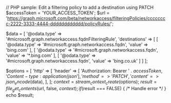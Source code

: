 // PHP sample: Edit a filtering policy to add a destination using PATCH
$accessToken = 'YOUR_ACCESS_TOKEN';
$url = 'https://graph.microsoft.com/beta/networkaccess/filteringPolicies/cccccccc-2222-3333-4444-dddddddddddd/policyRules/<policyRuleId>';

$data = [
    '@odata.type' => '#microsoft.graph.networkaccess.fqdnFilteringRule',
    'destinations' => [
        [ '@odata.type' => '#microsoft.graph.networkaccess.fqdn', 'value' => 'bing.com' ],
        [ '@odata.type' => '#microsoft.graph.networkaccess.fqdn', 'value' => '*.bing.com' ],
        [ '@odata.type' => '#microsoft.graph.networkaccess.fqdn', 'value' => 'bing.co.uk' ]
    ]
];

$options = [
    'http' => [
        'header'  => [
            'Authorization: Bearer ' . $accessToken,
            'Content-type: application/json'
        ],
        'method'  => 'PATCH',
        'content' => json_encode($data),
    ],
];
$context  = stream_context_create($options);
$result = file_get_contents($url, false, $context);
if ($result === FALSE) { /* Handle error */ }
echo $result;
